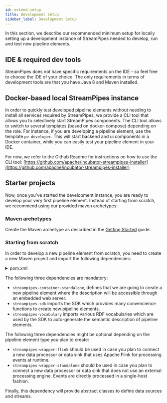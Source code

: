 ```yaml
---
id: extend-setup
title: Development Setup
sidebar_label: Development Setup
---
```


In this section, we describe our recommended minimum setup for locally setting up a development instance of StreamPipes needed to develop, run and test new pipeline elements.

## IDE & required dev tools
StreamPipes does not have specific requirements on the IDE - so feel free to choose the IDE of your choice.
The only requirements in terms of development tools are that you have Java 8 and Maven installed.

## Docker-based local StreamPipes instance
In order to quickly test developed pipeline elements without needing to install all services required by StreamPipes, we provide a CLI tool that allows you to selectively start StreamPipes components.
The CLI tool allows to switch to several templates (based on docker-compose) depending on the role. For instance, if you are developing a pipeline element, use the template ``pe-developer``. This will start backend and ui components in a Docker container, while you can easily test your pipeline element in your IDE.

For now, we refer to the Github Readme for instructions on how to use the CLI tool: [https://github.com/apache/incubator-streampipes-installer](https://github.com/apache/incubator-streampipes-installer)

## Starter projects

Now, once you've started the development instance, you are ready to develop your very first pipeline element.
Instead of starting from scratch, we recommend using our provided maven archetypes:

### Maven archetypes

Create the Maven archetype as described in the [Getting Started](/docs/dev-guide-archetype) guide.

### Starting from scratch

In order to develop a new pipeline element from scratch, you need to create a new Maven project and import the following dependencies:

<details class="info">
<summary>pom.xml</summary>
```
<dependency>
    <groupId>org.streampipes</groupId>
    <artifactId>streampipes-container-standalone</artifactId>
    <version>0.64.0</version>
</dependency>

<dependency>
    <groupId>org.streampipes</groupId>
    <artifactId>streampipes-sdk</artifactId>
    <version>0.64.0</version>
</dependency>

<dependency>
    <groupId>org.streampipes</groupId>
    <artifactId>streampipes-vocabulary</artifactId>
    <version>0.64.0</version>
</dependency>

<!-- This dependency needs to be imported if you plan to develop a new data processor or data sink using the Apache Flink wrapper -->
<dependency>
    <groupId>org.streampipes</groupId>
    <artifactId>streampipes-wrapper-flink</artifactId>
    <version>0.64.0</version>
</dependency>

<!-- This dependency needs to be imported if you plan to develop a new data processor or data sink which is running directly on the JVM -->
<dependency>
    <groupId>org.streampipes</groupId>
    <artifactId>streampipes-wrapper-standalone</artifactId>
    <version>0.64.0</version>
</dependency>

<dependency>
    <groupId>org.streampipes</groupId>
    <artifactId>streampipes-dataformat-json</artifactId>
    <version>0.64.0</version>
</dependency>
<dependency>
    <groupId>org.streampipes</groupId>
    <artifactId>streampipes-dataformat-smile</artifactId>
     <version>0.64.0</version>
</dependency>
<dependency>
    <groupId>org.streampipes</groupId>
    <artifactId>streampipes-dataformat-cbor</artifactId>
     <version>0.64.0</version>
</dependency>
<dependency>
    <groupId>org.streampipes</groupId>
    <artifactId>streampipes-dataformat-fst</artifactId>
     <version>0.64.0</version>
</dependency>
<dependency>
    <groupId>org.streampipes</groupId>
    <artifactId>streampipes-messaging-jms</artifactId>
     <version>0.64.0</version>
</dependency>
<dependency>
    <groupId>org.streampipes</groupId>
    <artifactId>streampipes-messaging-kafka</artifactId>
     <version>0.64.0</version>
</dependency>
```
</details>

The following three dependencies are mandatory:

* `streampipes-container-standalone`, defines that we are going to create a new pipeline element where the description will be accessible through an embedded web server.
* `streampipes-sdk` imports the SDK which provides many convencience functions to create new pipeline elements.
* `streampipes-vocabulary` imports various RDF vocabularies which are used by the SDK to auto-generate the semantic description of pipeline elements.

The following three dependencies might be optional depending on the pipeline element type you plan to create:

*  `streampipes-wrapper-flink` should be used in case you plan to connect a new data processor or data sink that uses Apache Flink for processing events at runtime.
*  `streampipes-wrapper-standalone` should be used in case you plan to connect a new data processor or data sink that does not use an external processing engine. Events are directly processed in a single-host fashion.


Finally, this dependency will provide abstract classes to define data sources and streams.
